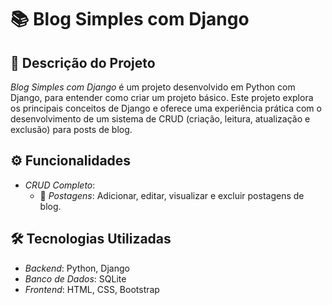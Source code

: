 # 📚 Blog Simples com Django

## 📝 Descrição do Projeto

*Blog Simples com Django* é um projeto desenvolvido em Python com Django, para entender como criar um projeto básico. Este projeto explora os principais conceitos de Django e oferece uma experiência prática com o desenvolvimento de um sistema de CRUD (criação, leitura, atualização e exclusão) para posts de blog.

## ⚙️ Funcionalidades

- *CRUD Completo*:
    - 📝 *Postagens*: Adicionar, editar, visualizar e excluir postagens de blog.

## 🛠️ Tecnologias Utilizadas

- *Backend*: Python, Django
- *Banco de Dados*: SQLite
- *Frontend*: HTML, CSS, Bootstrap





